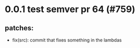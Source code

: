 # 0.0.1 test semver pr 64 (#759)

## patches:
* fix(src): commit that fixes something in the lambdas


